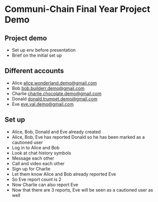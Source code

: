 # Communi-Chain Final Year Project Demo

## Project demo

- Set up env before presentation
- Brief on the initial set up

## Different accounts

- Alice alice.wonderland.demo@gmail.com
- Bob bob.builderr.demo@gmail.com
- Charlie charlie.chocolate.demo@gmail.com
- Donald donald.trumpet.demo@gmail.com
- Eve eve.val.demo@gmail.com

## Set up
- Alice, Bob, Donald and Eve already created
- Alice, Bob, Eve has reported Donald so he has been marked as a cautioned user
- Log in to Alice and Bob
- Look at chat history symbols
- Message each other
- Call and video each other
- Sign up for Charlie
- Let them know Alice and Bob already reported Eve
- So Eve report count is 2
- Now Charlie can also report Eve
- Now that there are 3 reports, Eve will be seen as a cautioned user as well
